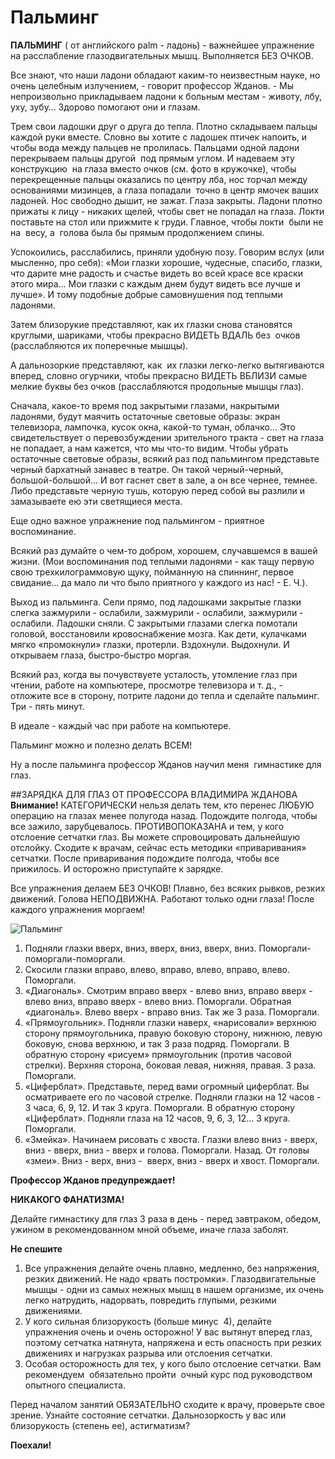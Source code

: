 # Пальминг

**ПАЛЬМИНГ** ( от английского palm - ладонь) - важнейшее упражнение на расслабление глазодвигательных мышц. Выполняется БЕЗ ОЧКОВ.

Все знают, что наши ладони обладают каким-то неизвестным науке, но очень целебным излучением, - говорит профессор Жданов. - Мы непроизвольно прикладываем ладони к больным местам - животу, лбу, уху, зубу… Здорово помогают они и глазам.

Трем свои ладошки друг о друга до тепла. Плотно складываем пальцы каждой руки вместе. Словно вы хотите с ладошек птичек напоить, и чтобы вода между пальцев не пролилась. Пальцами одной ладони перекрываем пальцы другой  под прямым углом. И надеваем эту конструкцию  на глаза вместо очков (см. фото в кружочке), чтобы перекрещенные пальцы оказались по центру лба, нос торчал между основаниями мизинцев, а глаза попадали  точно в центр ямочек ваших ладоней. Нос свободно дышит, не зажат. Глаза закрыты. Ладони плотно прижаты к лицу - никаких щелей, чтобы свет не попадал на глаза. Локти поставьте на стол или прижмите к груди. Главное, чтобы локти  были не на  весу, а  голова была бы прямым продолжением спины.

Успокоились, расслабились, приняли удобную позу. Говорим вслух (или мысленно, про себя): «Мои глазки хорошие, чудесные, спасибо, глазки, что дарите мне радость и счастье видеть во всей красе все краски этого мира... Мои глазки с каждым днем будут видеть все лучше и лучше». И тому подобные добрые самовнушения под теплыми ладонями.

Затем близорукие представляют, как их глазки снова становятся круглыми, шариками, чтобы прекрасно ВИДЕТЬ ВДАЛЬ без  очков (расслабляются их поперечные мышцы).

А дальнозоркие представляют, как  их глазки легко-легко вытягиваются вперед, словно огурчики, чтобы прекрасно ВИДЕТЬ ВБЛИЗИ самые мелкие буквы без очков (расслабляются продольные мышцы глаз).

Сначала, какое-то время под закрытыми глазами, накрытыми ладонями, будут маячить остаточные световые образы: экран телевизора, лампочка, кусок окна, какой-то туман, облачко... Это  свидетельствует о перевозбуждении зрительного тракта - свет на глаза не попадает, а нам кажется, что мы что-то видим. Чтобы убрать остаточные световые образы, всякий раз под пальмингом представьте черный бархатный занавес в театре. Он такой черный-черный, большой-большой… И вот гаснет свет в зале, а он все чернее, темнее. Либо представьте черную тушь, которую перед собой вы разлили и замазываете ею эти светящиеся места.

Еще одно важное упражнение под пальмингом - приятное воспоминание.

Всякий раз думайте о чем-то добром, хорошем, случавшемся в вашей жизни. (Мои воспоминания под теплыми ладонями - как тащу первую свою трехкилограммовую щуку, пойманную на спиннинг, первое свидание… да мало ли что было приятного у каждого из нас! - Е. Ч.).

Выход из пальминга. Сели прямо, под ладошками закрытые глазки слегка зажмурили - ослабили, зажмурили - ослабили, зажмурили - ослабили. Ладошки сняли. С закрытыми глазами слегка помотали головой, восстановили кровоснабжение мозга. Как дети, кулачками мягко «промокнули» глазки, протерли. Вздохнули. Выдохнули. И открываем глаза, быстро-быстро моргая.

Всякий раз, когда вы почувствуете усталость, утомление глаз при чтении, работе на компьютере, просмотре телевизора и т. д., - отложите все в сторону, потрите ладони до тепла и сделайте пальминг. Три - пять минут.

В идеале - каждый час при работе на компьютере.

Пальминг можно и полезно делать ВСЕМ!

Ну а после пальминга профессор Жданов научил меня  гимнастике для глаз.

##ЗАРЯДКА ДЛЯ ГЛАЗ ОТ ПРОФЕССОРА ВЛАДИМИРА ЖДАНОВА
**Внимание!** КАТЕГОРИЧЕСКИ нельзя делать тем, кто перенес ЛЮБУЮ операцию на глазах менее полугода назад. Подождите полгода, чтобы все зажило, зарубцевалось. ПРОТИВОПОКАЗАНА и тем, у кого отслоение сетчатки глаз. Вы можете спровоцировать дальнейшую отслойку. Сходите к врачам, сейчас есть методики «приваривания» сетчатки. После приваривания подождите полгода, чтобы все прижилось. И осторожно приступайте к зарядке.

Все упражнения делаем БЕЗ ОЧКОВ! Плавно, без всяких рывков, резких движений. Голова НЕПОДВИЖНА. Работают только одни глаза! После каждого упражнения моргаем!

![Пальминг](/images/Houseworks/Health/palming.jpg 'Пальминг')

1. Подняли глазки вверх, вниз, вверх, вниз, вверх, вниз. Поморгали-поморгали-поморгали.
2. Скосили глазки вправо, влево, вправо, влево, вправо, влево. Поморгали.
3. «Диагональ». Смотрим вправо вверх - влево вниз, вправо вверх - влево вниз, вправо вверх - влево вниз. Поморгали. Обратная «диагональ». Влево вверх - вправо вниз. Так же 3 раза. Поморгали.
4. «Прямоугольник». Подняли глазки наверх, «нарисовали» верхнюю сторону прямоугольника, правую боковую сторону, нижнюю, левую боковую, снова верхнюю, и так 3 раза подряд. Поморгали. В обратную сторону «рисуем» прямоугольник (против часовой стрелки). Верхняя сторона, боковая левая, нижняя, правая. 3 раза. Поморгали.
5. «Циферблат». Представьте, перед вами огромный циферблат. Вы осматриваете его по часовой стрелке. Подняли глазки на 12 часов - 3 часа, 6, 9, 12. И так 3 круга. Поморгали. В обратную сторону «Циферблат». Подняли глаза на 12 часов, 9, 6, 3, 12… 3 круга. Поморгали.
6. «Змейка». Начинаем рисовать с хвоста. Глазки влево вниз - вверх, вниз - вверх, вниз - вверх и голова. Поморгали. Назад. От головы «змеи». Вниз - верх, вниз -  вверх, вниз - вверх и хвост. Поморгали.

**Профессор Жданов предупреждает!**

**НИКАКОГО ФАНАТИЗМА!**

Делайте гимнастику для глаз 3 раза в день - перед завтраком, обедом, ужином в рекомендованном мной объеме, иначе глаза заболят.

**Не спешите**

1. Все упражнения делайте очень плавно, медленно, без напряжения, резких движений. Не надо «рвать постромки». Глазодвигательные мышцы - одни из самых нежных мышц в нашем организме, их очень легко натрудить, надорвать, повредить глупыми, резкими движениями.
2. У кого сильная близорукость (больше минус  4), делайте упражнения очень и очень осторожно! У вас вытянут вперед глаз, поэтому сетчатка натянута, напряжена и есть опасность при резких движениях и нагрузках разрыва или отслоения сетчатки.
3. Особая осторожность для тех, у кого было отслоение сетчатки. Вам рекомендуем  обязательно пройти  очный курс под руководством опытного специалиста.

Перед началом занятий ОБЯЗАТЕЛЬНО сходите к врачу, проверьте свое зрение. Узнайте состояние сетчатки. Дальнозоркость у вас или близорукость (степень ее), астигматизм?

**Поехали!**
